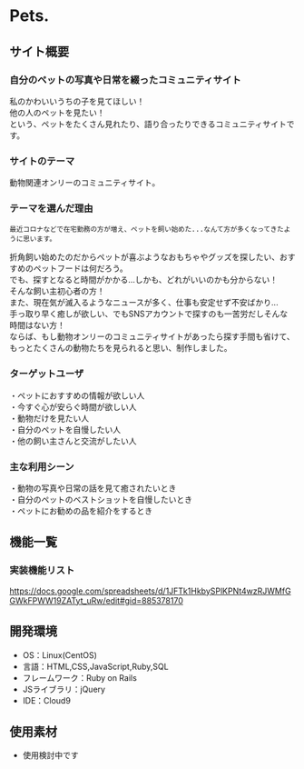 # Pets.

## サイト概要
### 自分のペットの写真や日常を綴ったコミュニティサイト
私のかわいいうちの子を見てほしい！  
他の人のペットを見たい！  
という、ペットをたくさん見れたり、語り合ったりできるコミュニティサイトです。  


### サイトのテーマ
動物関連オンリーのコミュニティサイト。


### テーマを選んだ理由
    最近コロナなどで在宅勤務の方が増え、ペットを飼い始めた...なんて方が多くなってきたように思います。  
折角飼い始めたのだからペットが喜ぶようなおもちゃやグッズを探したい、おすすめのペットフードは何だろう。  
でも、探すとなると時間がかかる...しかも、どれがいいのかも分からない！  
そんな飼い主初心者の方！  
    また、現在気が滅入るようなニュースが多く、仕事も安定せず不安ばかり...  
手っ取り早く癒しが欲しい、でもSNSアカウントで探すのも一苦労だしそんな時間はない方！  
ならば、もし動物オンリーのコミュニティサイトがあったら探す手間も省けて、  
もっとたくさんの動物たちを見られると思い、制作しました。  


### ターゲットユーザ
・ペットにおすすめの情報が欲しい人  
・今すぐ心が安らぐ時間が欲しい人  
・動物だけを見たい人  
・自分のペットを自慢したい人  
・他の飼い主さんと交流がしたい人



### 主な利用シーン
・動物の写真や日常の話を見て癒されたいとき  
・自分のペットのベストショットを自慢したいとき  
・ペットにお勧めの品を紹介をするとき  

## 機能一覧

### 実装機能リスト
https://docs.google.com/spreadsheets/d/1JFTk1HkbySPlKPNt4wzRJWMfGGWkFPWW19ZATyt_uRw/edit#gid=885378170


## 開発環境
- OS：Linux(CentOS)
- 言語：HTML,CSS,JavaScript,Ruby,SQL
- フレームワーク：Ruby on Rails
- JSライブラリ：jQuery
- IDE：Cloud9

## 使用素材
- 使用検討中です